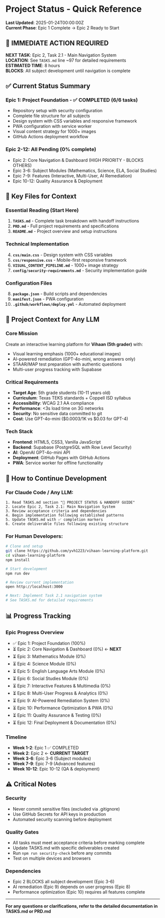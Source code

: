 # Project Status - Quick Reference

**Last Updated**: 2025-01-24T00:00:00Z  
**Current Phase**: Epic 1 Complete → Epic 2 Ready to Start

## 🎯 IMMEDIATE ACTION REQUIRED

**NEXT TASK**: Epic 2, Task 2.1 - Main Navigation System  
**LOCATION**: See `TASKS.md` line ~97 for detailed requirements  
**ESTIMATED TIME**: 8 hours  
**BLOCKS**: All subject development until navigation is complete

## ✅ Current Status Summary

### Epic 1: Project Foundation - ✅ COMPLETED (6/6 tasks)
- Repository setup with security configuration
- Complete file structure for all subjects
- Design system with CSS variables and responsive framework  
- PWA configuration with service worker
- Visual content strategy for 1000+ images
- GitHub Actions deployment workflow

### Epic 2-12: All Pending (0% complete)
- Epic 2: Core Navigation & Dashboard (HIGH PRIORITY - BLOCKS OTHERS)
- Epic 3-6: Subject Modules (Mathematics, Science, ELA, Social Studies)
- Epic 7-9: Features (Interactive, Multi-User, AI Remediation)
- Epic 10-12: Quality Assurance & Deployment

## 📁 Key Files for Context

### Essential Reading (Start Here)
1. **`TASKS.md`** - Complete task breakdown with handoff instructions
2. **`PRD.md`** - Full project requirements and specifications
3. **`README.md`** - Project overview and setup instructions

### Technical Implementation
4. **`css/main.css`** - Design system with CSS variables
5. **`css/responsive.css`** - Mobile-first responsive framework
6. **`VISUAL_CONTENT_PIPELINE.md`** - 1000+ image strategy
7. **`config/security-requirements.md`** - Security implementation guide

### Configuration Files
8. **`package.json`** - Build scripts and dependencies
9. **`manifest.json`** - PWA configuration
10. **`.github/workflows/deploy.yml`** - Automated deployment

## 🧠 Project Context for Any LLM

### Core Mission
Create an interactive learning platform for **Vihaan (5th grader)** with:
- Visual learning emphasis (1000+ educational images)
- AI-powered remediation (GPT-4o-mini, wrong answers only)
- STAAR/MAP test preparation with authentic questions
- Multi-user progress tracking with Supabase

### Critical Requirements
- **Target Age**: 5th grade students (10-11 years old)
- **Curriculum**: Texas TEKS standards + Coppell ISD syllabus
- **Accessibility**: WCAG 2.1 AA compliance
- **Performance**: <3s load time on 3G networks
- **Security**: No sensitive data committed to git
- **Cost**: Use GPT-4o-mini ($0.0003/1K vs $0.03 for GPT-4)

### Tech Stack
- **Frontend**: HTML5, CSS3, Vanilla JavaScript
- **Backend**: Supabase (PostgreSQL with Row Level Security)  
- **AI**: OpenAI GPT-4o-mini API
- **Deployment**: GitHub Pages with GitHub Actions
- **PWA**: Service worker for offline functionality

## 🔄 How to Continue Development

### For Claude Code / Any LLM:
```
1. Read TASKS.md section "🚀 PROJECT STATUS & HANDOFF GUIDE"
2. Locate Epic 2, Task 2.1: Main Navigation System  
3. Review acceptance criteria and dependencies
4. Begin implementation following established patterns
5. Update TASKS.md with ✅ completion markers
6. Create deliverable files following existing structure
```

### For Human Developers:
```bash
# Clone and setup
git clone https://github.com/yvh1223/vihaan-learning-platform.git
cd vihaan-learning-platform
npm install

# Start development
npm run dev

# Review current implementation
open http://localhost:3000

# Next: Implement Task 2.1 navigation system
# See TASKS.md for detailed requirements
```

## 📊 Progress Tracking

### Epic Progress Overview
- ✅ Epic 1: Project Foundation (100%)
- ⏳ Epic 2: Core Navigation & Dashboard (0%) ← **NEXT**
- ⏳ Epic 3: Mathematics Module (0%)
- ⏳ Epic 4: Science Module (0%)  
- ⏳ Epic 5: English Language Arts Module (0%)
- ⏳ Epic 6: Social Studies Module (0%)
- ⏳ Epic 7: Interactive Features & Multimedia (0%)
- ⏳ Epic 8: Multi-User Progress & Analytics (0%)
- ⏳ Epic 9: AI-Powered Remediation System (0%)
- ⏳ Epic 10: Performance Optimization & PWA (0%)
- ⏳ Epic 11: Quality Assurance & Testing (0%)
- ⏳ Epic 12: Final Deployment & Documentation (0%)

### Timeline
- **Week 1-2**: Epic 1 ✅ COMPLETED
- **Week 2**: Epic 2 ← **CURRENT TARGET**  
- **Week 3-6**: Epic 3-6 (Subject modules)
- **Week 7-9**: Epic 7-9 (Advanced features)
- **Week 10-12**: Epic 10-12 (QA & deployment)

## ⚠️ Critical Notes

### Security
- Never commit sensitive files (excluded via .gitignore)
- Use GitHub Secrets for API keys in production
- Automated security scanning before deployment

### Quality Gates
- All tasks must meet acceptance criteria before marking complete
- Update TASKS.md with specific deliverables created
- Run `npm run security-check` before any commits
- Test on multiple devices and browsers

### Dependencies
- Epic 2 BLOCKS all subject development (Epic 3-6)
- AI remediation (Epic 9) depends on user progress (Epic 8)
- Performance optimization (Epic 10) requires all features complete

---

**For any questions or clarifications, refer to the detailed documentation in TASKS.md or PRD.md**